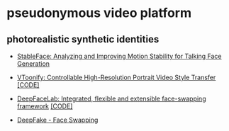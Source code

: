 #  pseudonymous video platform 
## photorealistic synthetic identities

- [StableFace: Analyzing and Improving Motion Stability for Talking Face Generation](https://arxiv.org/pdf/2208.13717v1.pdf)

- [VToonify: Controllable High-Resolution Portrait Video Style Transfer](https://arxiv.org/pdf/2209.11224.pdf) [[CODE]](https://github.com/williamyang1991/VToonify)

- [DeepFaceLab: Integrated, flexible and extensible face-swapping framework](https://arxiv.org/pdf/2005.05535.pdf) [[CODE]](https://github.com/iperov/DeepFaceLab)

- [DeepFake - Face Swapping](https://github.com/deepfakes/faceswap)

